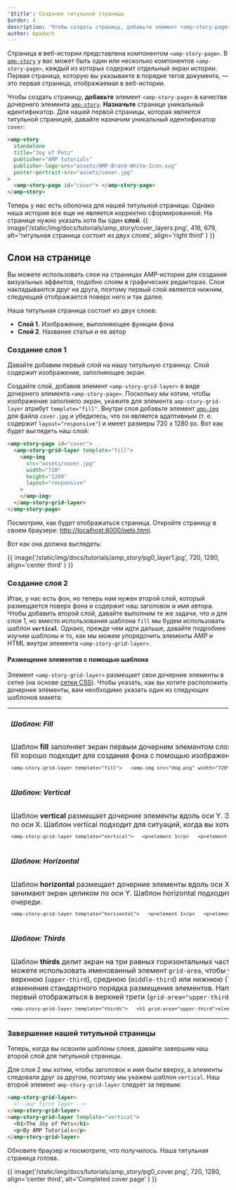 ```yaml
---
'$title': Создание титульной страницы
$order: 4
description: 'Чтобы создать страницу, добавьте элемент <amp-story-page> в качестве дочернего элемента amp-story. Назначьте странице уникальный идентификатор. Для нашей первой страницы, которая является титульной страницей, давайте назначим уникальный идентификатор cover: ...'
author: bpaduch
---
```


Страница в веб-истории представлена компонентом `<amp-story-page>`. В [`amp-story`](../../../../documentation/components/reference/amp-story.md) у вас может быть один или несколько компонентов `<amp-story-page>`, каждый из которых содержит отдельный экран истории. Первая страница, которую вы указываете в порядке тегов документа, — это первая страница, отображаемая в веб-истории.

Чтобы создать страницу, **добавьте** элемент `<amp-story-page>` в качестве дочернего элемента [`amp-story`](../../../../documentation/components/reference/amp-story.md). **Назначьте** странице уникальный идентификатор. Для нашей первой страницы, которая является титульной страницей, давайте назначим уникальный идентификатор `cover`:

```html
<amp-story
  standalone
  title="Joy of Pets"
  publisher="AMP tutorials"
  publisher-logo-src="assets/AMP-Brand-White-Icon.svg"
  poster-portrait-src="assets/cover.jpg"
>
  <amp-story-page id="cover"> </amp-story-page>
</amp-story>
```

Теперь у нас есть оболочка для нашей титульной страницы. Однако наша история все еще не является корректно сформированной. На странице нужно указать хотя бы один **слой**. {{ image('/static/img/docs/tutorials/amp_story/cover_layers.png', 416, 679, alt='титульная страница состоит из двух слоев', align='right third' ) }}

## Слои на странице

Вы можете использовать слои на страницах AMP-истории для создания визуальных эффектов, подобно слоям в графических редакторах. Слои накладываются друг на друга, поэтому первый слой является нижним, следующий отображается поверх него и так далее.

Наша титульная страница состоит из двух слоев:

- **Слой 1.** Изображение, выполняющее функции фона
- **Слой 2**. Название статьи и ее автор

### Создание слоя 1

Давайте добавим первый слой на нашу титульную страницу. Слой содержит изображение, заполняющее экран.

Создайте слой, добавив элемент `<amp-story-grid-layer>` в виде дочернего элемента `<amp-story-page>`. Поскольку мы хотим, чтобы изображение заполняло экран, укажите для элемента `amp-story-grid-layer` атрибут `template="fill"`. Внутри слоя добавьте элемент [`amp-img`](../../../../documentation/components/reference/amp-img.md) для файла `cover.jpg` и убедитесь, что он является адаптивным (т. е. содержит `layout="responsive"`) и имеет размеры 720 x 1280 px. Вот как будет выглядеть наш слой:

```html
<amp-story-page id="cover">
  <amp-story-grid-layer template="fill">
    <amp-img
      src="assets/cover.jpg"
      width="720"
      height="1280"
      layout="responsive"
    >
    </amp-img>
  </amp-story-grid-layer>
</amp-story-page>
```

Посмотрим, как будет отображаться страница. Откройте страницу в своем браузере: <a href="http://localhost:8000/pets.html">http://localhost:8000/pets.html</a>.

Вот как она должна выглядеть:

{{ image('/static/img/docs/tutorials/amp_story/pg0_layer1.jpg', 720, 1280, align='center third' ) }}

### Создание слоя 2

Итак, у нас есть фон, но теперь нам нужен второй слой, который размещается поверх фона и содержит наш заголовок и имя автора. Чтобы добавить второй слой, давайте выполним те же задачи, что и для слоя 1, но вместо использования шаблона `fill` мы будем использовать шаблон **`vertical`**. Однако, прежде чем идти дальше, давайте подробнее изучим шаблоны и то, как мы можем упорядочить элементы AMP и HTML внутри элемента `<amp-story-grid-layer>`.

#### Размещение элементов с помощью шаблона

Элемент `<amp-story-grid-layer>` размещает свои дочерние элементы в сетке (на основе [сетки CSS](https://www.w3.org/TR/css-grid-1/)). Чтобы указать, как вы хотите расположить дочерние элементы, вам необходимо указать один из следующих шаблонов макета:

<table class="noborder">
<tr>
    <td colspan="2"><h5 id="fill">Шаблон: Fill</h5></td>
</tr>
<tr>
    <td width="65%">Шаблон <strong>fill</strong> заполняет экран первым дочерним элементом слоя. Остальные дочерние элементы слоя не отображаются. Шаблон fill хорошо подходит для создания фона с помощью изображений и видео. <code class="nopad"><pre>&lt;amp-story-grid-layer template="fill">   &lt;amp-img src="dog.png" width="720" height="1280" layout="responsive">   &lt;/amp-img> &lt;/amp-story-grid-layer></pre></code>
</td>
    <td>{{ image('/static/img/docs/tutorials/amp_story/layer-fill.png', 216, 341) }}</td>
</tr>
<tr>
    <td colspan="2"><h5 id="vertical">Шаблон: Vertical</h5></td>
</tr>
<tr>
    <td width="65%">Шаблон <strong>vertical</strong> размещает дочерние элементы вдоль оси Y. Элементы выравниваются по верху экрана и занимают весь экран по оси X. Шаблон vertical подходит для ситуаций, когда вы хотите расположить элементы «стопкой» сверху вниз.  <code class="nopad"><pre>&lt;amp-story-grid-layer template="vertical">   &lt;p>element 1&lt;/p>   &lt;p>element 2&lt;/p>   &lt;p>element 3&lt;/p> &lt;/amp-story-grid-layer></pre></code>
</td>
    <td>{{ image('/static/img/docs/tutorials/amp_story/layer-vertical.png', 216, 341) }}</td>
</tr>
<tr>
    <td colspan="2"><h5 id="horizontal">Шаблон: Horizontal</h5></td>
</tr>
<tr>
    <td width="65%">Шаблон <strong>horizontal</strong> размещает дочерние элементы вдоль оси X.  Элементы выравниваются по начальной стороне экрана и занимают экран целиком по оси Y. Шаблон horizontal подходит для того, чтобы размещать элементы в виде горизонтальной очереди.    <code class="nopad"><pre>&lt;amp-story-grid-layer template="horizontal">   &lt;p>element 1&lt;/p>   &lt;p>element 2&lt;/p>   &lt;p>element 3&lt;/p> &lt;/amp-story-grid-layer></pre></code>
</td>
    <td> {{ image('/static/img/docs/tutorials/amp_story/layer-horizontal.png', 216, 341) }}</td>
</tr>
<tr>
    <td colspan="2"><h5 id="thirds">Шаблон: Thirds</h5></td>
</tr>
<tr>
<td width="65%">Шаблон <strong>thirds</strong> делит экран на три равных горизонтальных части и позволяет вам вставлять контент в каждую из них. Вы также можете использовать именованный элемент <code>grid-area</code>, чтобы указать, какую треть вы хотите использовать для контента: верхнюю (<code>upper-third</code>), среднюю (<code>middle-third</code>) или нижнюю (<code>lower-third</code>). Именованные элементы grid-area полезны для изменения стандартного порядка размещения элементов. Например, если в вашем слое два элемента, вы можете заставить первый отображаться в верхней трети (<code>grid-area="upper-third"</code>), а второй — в нижней (<code>grid-area="lower-third"</code>). <code class="nopad"><pre>&lt;amp-story-grid-layer template="thirds">   &lt;h1 grid-area="upper-third">element 1&lt;/h1>   &lt;p grid-area="lower-third">element 2&lt;/p> &lt;/amp-story-grid-layer> </pre></code>
</td>
<td>{{ image('/static/img/docs/tutorials/amp_story/layer-thirds.png', 216, 341) }}</td>
</tr>
</table>

### Завершение нашей титульной страницы

Теперь, когда вы освоили шаблоны слоев, давайте завершим наш второй слой для титульной страницы.

Для слоя 2 мы хотим, чтобы заголовок и имя были вверху, а элементы следовали друг за другом, поэтому мы укажем шаблон `vertical`. Наш второй элемент `amp-story-grid-layer` следует за первым:

```html
<amp-story-grid-layer>
  <!--our first layer -->
</amp-story-grid-layer>
<amp-story-grid-layer template="vertical">
  <h1>The Joy of Pets</h1>
  <p>By AMP Tutorials</p>
</amp-story-grid-layer>
```

Обновите браузер и посмотрите, что получилось. Наша титульная страница готова.

{{ image('/static/img/docs/tutorials/amp_story/pg0_cover.png', 720, 1280, align='center third', alt='Completed cover page' ) }}
